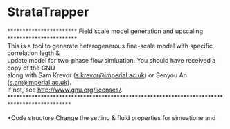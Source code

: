 # StrataTrapper

*********************** Field scale model generation and upscaling *********************** <br>
This is a tool to generate heterogenerous fine-scale model with specific correlation legth & <br>
update model for two-phase flow simluation. You should have received a copy of the GNU <br>
along with Sam Krevor (s.krevor@imperial.ac.uk) or Senyou An (s.an@imperial.ac.uk).        <br>
If not, see <http://www.gnu.org/licenses/>.                                                <br> 
********************************************************************************************<br> 

*Code structure
Change the setting & fluid properties for simuatione and  

